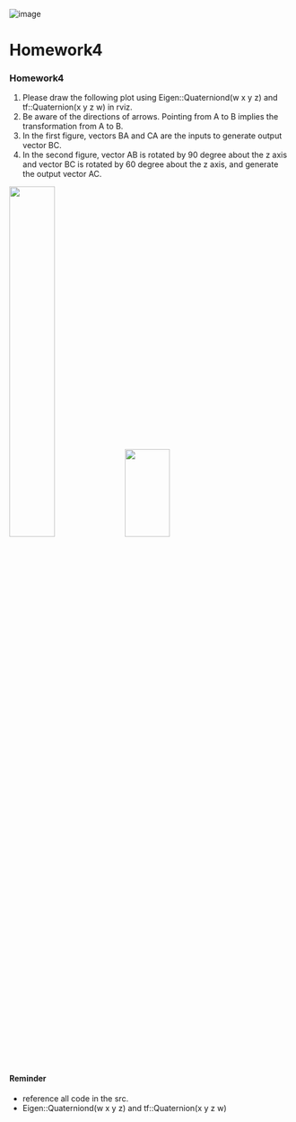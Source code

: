 ![image](https://github.com/Robotics-Aerial-Robots/Homework2/blob/master/photo/LOGO%20%E4%B8%AD%E8%8B%B1%E6%96%87%E6%A9%AB.png)
# Homework4
### Homework4	
1. Please draw the following plot using Eigen::Quaterniond(w x y z) and tf::Quaternion(x y z w) in rviz.	
2. Be aware of the directions of arrows. Pointing from  A to B implies the transformation from A to B.	
3. In the first figure, vectors BA and CA are the inputs to generate output vector BC.	
4. In the second figure, vector AB is rotated by 90 degree about the z axis and vector BC is rotated by 60 degree about the z axis, and generate the output vector AC.	

<img src="https://github.com/Robotics-Aerial-Robots/Homework/blob/master/photo/week_3_2.png" width="40%" height="40%">	
<img src="https://github.com/Robotics-Aerial-Robots/Homework/blob/master/photo/week_3_1.png" width="40%" height="20%">	

#### Reminder	
* reference all code in the src.	
* Eigen::Quaterniond(w x y z) and tf::Quaternion(x y z w)	
